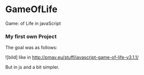 # GameOfLife
Game: of Life in javaScript

### My first own Project

The goal was as follows:

![bild] like in http://pmav.eu/stuff/javascript-game-of-life-v3.1.1/

But in js and a bit simpler.




